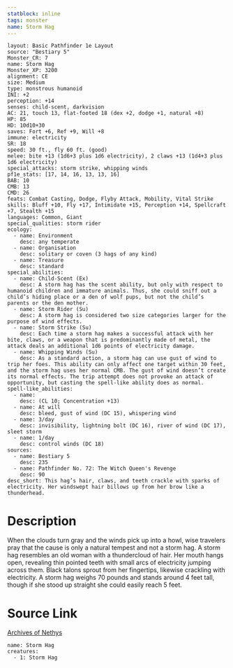 ```yaml
---
statblock: inline
tags: monster
name: Storm Hag
---
```

```statblock
layout: Basic Pathfinder 1e Layout
source: "Bestiary 5"
Monster_CR: 7
name: Storm Hag
Monster_XP: 3200
alignment: CE
size: Medium
type: monstrous humanoid
INI: +2
perception: +14
senses: child-scent, darkvision
AC: 21, touch 13, flat-footed 18 (dex +2, dodge +1, natural +8)
HP: 85
HD: 10d10+30
saves: Fort +6, Ref +9, Will +8
immune: electricity
SR: 18
speed: 30 ft., fly 60 ft. (good)
melee: bite +13 (1d6+3 plus 1d6 electricity), 2 claws +13 (1d4+3 plus 1d6 electricity)
special_attacks: storm strike, whipping winds
pf1e_stats: [17, 14, 16, 13, 13, 16]
BAB: 10
CMB: 13
CMD: 26
feats: Combat Casting, Dodge, Flyby Attack, Mobility, Vital Strike
skills: Bluff +10, Fly +17, Intimidate +15, Perception +14, Spellcraft +7, Stealth +15
languages: Common, Giant
special_qualities: storm rider
ecology:
  - name: Environment
    desc: any temperate
  - name: Organisation
    desc: solitary or coven (3 hags of any kind)
  - name: Treasure
    desc: standard
special_abilities:
  - name: Child-Scent (Ex)
    desc: A storm hag has the scent ability, but only with respect to humanoid children and immature animals. Thus, she could sniff out a child’s hiding place or a den of wolf pups, but not the child’s parents or the den mother.
  - name: Storm Rider (Su)
    desc: A storm hag is considered two size categories larger for the purpose of wind effects.
  - name: Storm Strike (Su)
    desc: Each time a storm hag makes a successful attack with her bite, claws, or a weapon that is predominantly made of metal, the attack deals an additional 1d6 points of electricity damage.
  - name: Whipping Winds (Su)
    desc: As a standard action, a storm hag can use gust of wind to trip her foes. This ability can only affect one target within 30 feet, and the storm hag uses her normal CMB. The gust of wind doesn’t create its normal effects. The trip attempt does not provoke an attack of opportunity, but casting the spell-like ability does as normal.
spell-like_abilities:
  - name:
    desc: (CL 10; Concentration +13)
  - name: At will
    desc: bleed, gust of wind (DC 15), whispering wind
  - name: 3/day
    desc: invisibility, lightning bolt (DC 16), river of wind (DC 17), sleet storm
  - name: 1/day
    desc: control winds (DC 18)
sources:
  - name: Bestiary 5
    desc: 235
  - name: Pathfinder No. 72: The Witch Queen's Revenge
    desc: 90
desc_short: This hag’s hair, claws, and teeth crackle with sparks of electricity. Her windswept hair billows up from her brow like a thunderhead.
```
# Description
When the clouds turn gray and the winds pick up into a howl, wise travelers pray that the cause is only a natural tempest and not a storm hag. A storm hag resembles an old woman with a thundercloud of hair. Her mouth hangs open, revealing thin pointed teeth with small arcs of electricity jumping across them. Black talons sprout from her fingertips, likewise crackling with electricity. A storm hag weighs 70 pounds and stands around 4 feet tall, though if she stood up straight she could easily reach 5 feet.
# Source Link
[Archives of Nethys](https://aonprd.com/MonsterDisplay.aspx?ItemName=Storm%20Hag)
```encounter-table
name: Storm Hag
creatures:
  - 1: Storm Hag
```
